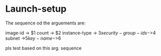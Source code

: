 # Launch-setup

The sequence od the arguements are:

image-id  -> $1
count	-> $2
instance-type	-> $3
security-group-ids 	->$4
subnet	->$5
key-name	->$6

pls test based on this arg. sequence
